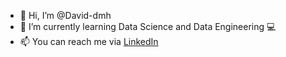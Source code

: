 - 👋 Hi, I’m @David-dmh
- 🌱 I’m currently learning Data Science and Data Engineering :computer:
- 📫 You can reach me via [LinkedIn](https://www.linkedin.com/in/davidmherbert/)

<!---
David-dmh/David-dmh is a ✨ special ✨ repository because its `README.md` (this file) appears on your GitHub profile.
You can click the Preview link to take a look at your changes.
--->
